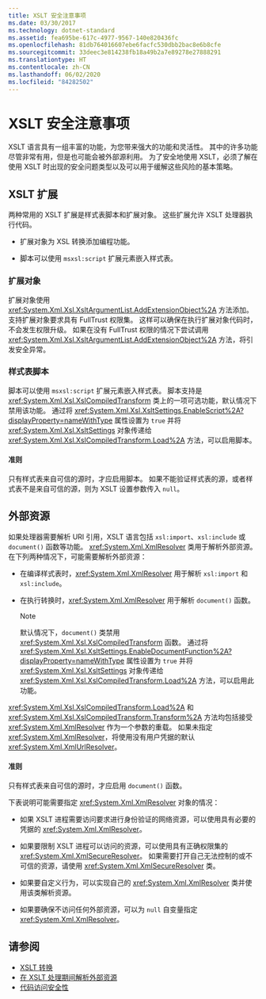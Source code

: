 ```yaml
---
title: XSLT 安全注意事项
ms.date: 03/30/2017
ms.technology: dotnet-standard
ms.assetid: fea695be-617c-4977-9567-140e820436fc
ms.openlocfilehash: 81db764016607ebe6facfc530dbb2bac8e6b8cfe
ms.sourcegitcommit: 33deec3e814238fb18a49b2a7e89278e27888291
ms.translationtype: HT
ms.contentlocale: zh-CN
ms.lasthandoff: 06/02/2020
ms.locfileid: "84282502"
---
```

# <a name="xslt-security-considerations"></a>XSLT 安全注意事项
XSLT 语言具有一组丰富的功能，为您带来强大的功能和灵活性。 其中的许多功能尽管非常有用，但是也可能会被外部源利用。 为了安全地使用 XSLT，必须了解在使用 XSLT 时出现的安全问题类型以及可以用于缓解这些风险的基本策略。  
  
## <a name="xslt-extensions"></a>XSLT 扩展  
 两种常用的 XSLT 扩展是样式表脚本和扩展对象。 这些扩展允许 XSLT 处理器执行代码。  
  
- 扩展对象为 XSL 转换添加编程功能。  
  
- 脚本可以使用 `msxsl:script` 扩展元素嵌入样式表。  
  
### <a name="extension-objects"></a>扩展对象  
 扩展对象使用 <xref:System.Xml.Xsl.XsltArgumentList.AddExtensionObject%2A> 方法添加。 支持扩展对象要求具有 FullTrust 权限集。 这样可以确保在执行扩展对象代码时，不会发生权限升级。 如果在没有 FullTrust 权限的情况下尝试调用 <xref:System.Xml.Xsl.XsltArgumentList.AddExtensionObject%2A> 方法，将引发安全异常。  
  
### <a name="style-sheet-scripts"></a>样式表脚本  
 脚本可以使用 `msxsl:script` 扩展元素嵌入样式表。 脚本支持是 <xref:System.Xml.Xsl.XslCompiledTransform> 类上的一项可选功能，默认情况下禁用该功能。 通过将 <xref:System.Xml.Xsl.XsltSettings.EnableScript%2A?displayProperty=nameWithType> 属性设置为 `true` 并将 <xref:System.Xml.Xsl.XsltSettings> 对象传递给 <xref:System.Xml.Xsl.XslCompiledTransform.Load%2A> 方法，可以启用脚本。  
  
#### <a name="guidelines"></a>准则  
 只有样式表来自可信的源时，才应启用脚本。 如果不能验证样式表的源，或者样式表不是来自可信的源，则为 XSLT 设置参数传入 `null`。  
  
## <a name="external-resources"></a>外部资源  
 如果处理器需要解析 URI 引用，XSLT 语言包括 `xsl:import`、`xsl:include` 或 `document()` 函数等功能。 <xref:System.Xml.XmlResolver> 类用于解析外部资源。 在下列两种情况下，可能需要解析外部资源：  
  
- 在编译样式表时，<xref:System.Xml.XmlResolver> 用于解析 `xsl:import` 和 `xsl:include`。  
  
- 在执行转换时，<xref:System.Xml.XmlResolver> 用于解析 `document()` 函数。  
  
    > [!NOTE]
    > 默认情况下，`document()` 类禁用 <xref:System.Xml.Xsl.XslCompiledTransform> 函数。 通过将 <xref:System.Xml.Xsl.XsltSettings.EnableDocumentFunction%2A?displayProperty=nameWithType> 属性设置为 `true` 并将 <xref:System.Xml.Xsl.XsltSettings> 对象传递给 <xref:System.Xml.Xsl.XslCompiledTransform.Load%2A> 方法，可以启用此功能。  
  
 <xref:System.Xml.Xsl.XslCompiledTransform.Load%2A> 和 <xref:System.Xml.Xsl.XslCompiledTransform.Transform%2A> 方法均包括接受 <xref:System.Xml.XmlResolver> 作为一个参数的重载。 如果未指定 <xref:System.Xml.XmlResolver>，将使用没有用户凭据的默认 <xref:System.Xml.XmlUrlResolver>。  
  
#### <a name="guidelines"></a>准则  
 只有样式表来自可信的源时，才应启用 `document()` 函数。  
  
 下表说明可能需要指定 <xref:System.Xml.XmlResolver> 对象的情况：  
  
- 如果 XSLT 进程需要访问要求进行身份验证的网络资源，可以使用具有必要的凭据的 <xref:System.Xml.XmlResolver>。  
  
- 如果要限制 XSLT 进程可以访问的资源，可以使用具有正确权限集的 <xref:System.Xml.XmlSecureResolver>。 如果需要打开自己无法控制的或不可信的资源，请使用 <xref:System.Xml.XmlSecureResolver> 类。  
  
- 如果要自定义行为，可以实现自己的 <xref:System.Xml.XmlResolver> 类并使用该类解析资源。  
  
- 如果要确保不访问任何外部资源，可以为 `null` 自变量指定 <xref:System.Xml.XmlResolver>。  
  
## <a name="see-also"></a>请参阅

- [XSLT 转换](xslt-transformations.md)
- [在 XSLT 处理期间解析外部资源](resolving-external-resources-during-xslt-processing.md)
- [代码访问安全性](../../../framework/misc/code-access-security.md)
